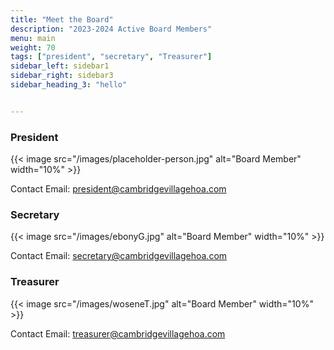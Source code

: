 ```yaml
---
title: "Meet the Board"
description: "2023-2024 Active Board Members"
menu: main
weight: 70
tags: ["president", "secretary", "Treasurer"]
sidebar_left: sidebar1
sidebar_right: sidebar3
sidebar_heading_3: "hello"


---
```

### President

{{< image src="/images/placeholder-person.jpg" alt="Board Member" width="10%" >}}

Contact Email: <president@cambridgevillagehoa.com>

<!-- ### Vice President
{{< image src="/images/placeholder-person.jpg" alt="Board Member" width="10%" >}}

Contact Email: <vicepresident@cambridgevillagehoa.com> -->

### Secretary
{{< image src="/images/ebonyG.jpg" alt="Board Member" width="10%" >}}

Contact Email: <secretary@cambridgevillagehoa.com>

### Treasurer
{{< image src="/images/woseneT.jpg" alt="Board Member" width="10%" >}}

Contact Email: <treasurer@cambridgevillagehoa.com>

